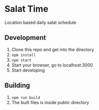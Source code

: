 # Salat Time

Location based daily salat schedule

## Development

1. Clone this repo and get into the directory
2. `npm install`
3. `npm start`
4. Start your browser, go to localhost:3000
5. Start developing

## Building

1. `npm run build`
2. The built files is inside public directory
